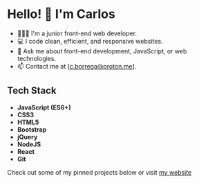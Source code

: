 # Hello! 👋 I'm Carlos

- 👨🏻‍💻 I'm a junior front-end web developer.
- 💻 I code clean, efficient, and responsive websites.
- 💬 Ask me about front-end development, JavaScript, or web technologies.
- 📫 Contact me at [c.borrega@proton.me].

## Tech Stack

- **JavaScript (ES6+)**
- **CSS3**
- **HTML5**
- **Bootstrap**
- **jQuery**
- **NodeJS**
- **React**
- **Git**

Check out some of my pinned projects below or visit [my website](https://www.borrega.io/)
